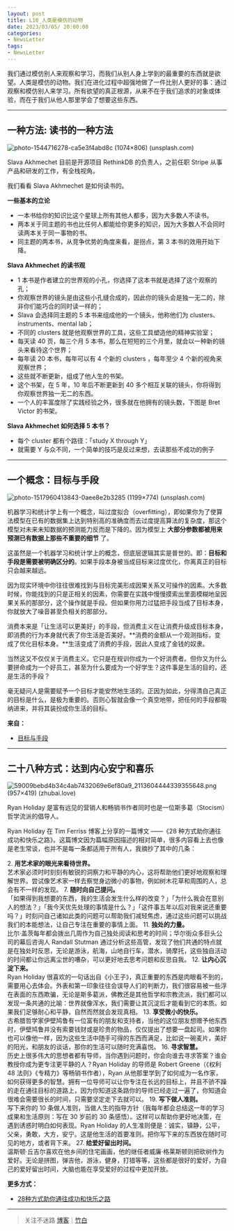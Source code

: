 ```yaml
---
layout: post
title: L10_人类是模仿的动物
date: 2023/03/05/ 20:00:00
categories:
- NewsLetter
tags:
- NewsLetter
---
```


我们通过模仿别人来观察和学习，而我们从别人身上学到的最重要的东西就是欲望。人类是模仿的动物。我们在进化过程中超强地做了一件比别人更好的事：通过观察和模仿别人来学习。所有欲望的真正根源，从来不在于我们追求的对象或体验，而在于我们从他人那里学会了想要这些东西。

---

## 一种方法: 读书的一种方法

![photo-1544716278-ca5e3f4abd8c (1074×806) (unsplash.com)](https://pics.naaln.com/blog/2023-03-08-ec5af6.jpeg-basicBlog)

Slava Akhmechet 目前是开源项目 RethinkDB 的负责人，之前任职 Stripe 从事产品和研发的工作，有全栈视角。

我们看看 Slava Akhmechet 是如何读书的。

**一些基本的立论**
- 一本书给你的知识比这个星球上所有其他人都多，因为大多数人不读书。
- 两本关于同主题的书也比任何人都能给你更多的知识，因为大多数人不会同时读两本关于同一事物的书。
- 同主题的两本书，从竞争优势的角度来看，是拐点，第 3 本书的效用开始下降。

**Slava Akhmechet 的读书观**
- 1 本书是作者建立的世界观的小孔，你选择了这本书就是选择了这个观察的孔；
- 你观察世界的镜头是由这些小孔缝合成的，因此你的镜头会是独一无二的，除非你们能巧合的同时读一样的；
- Slava 会选择同主题的 5 本书来组成他的一个镜头，他称他们为 clusters、instruments、mental lab；
- 不同的 clusters 就是他观察世界的工具，这些工具塑造他的精神实验室；
- 每天读 40 页，每三个月 5 本书，那么在短短的三个月里，就会以一种新的镜头来看待这个世界；
- 每年读 20 本书，每年可以有 4 个新的 clusters ，每年至少 4 个新的视角来观察世界；
- 这些就不断更新，组成了他人生的书架。
- 这个书架，在 5 年，10 年后不断更新到 40 多个相互关联的镜头，你将得到你观察世界独一无二的东西。
- 一个人的丰富度除了实践经验之外，很多就在他拥有的镜头数，下图是 Bret Victor 的书架。

**Slava Akhmechet 如何选择 5 本书？**
- 每个 cluster 都有个路径：「study X through Y」
- 就需要 Y 与众不同，一个简单的技巧是反过来想，去读那些不成功的例子

---

## 一个概念：目标与手段

![photo-1517960413843-0aee8e2b3285 (1199×774) (unsplash.com)](https://pics.naaln.com/blog/2023-03-08-30783b.jpeg-basicBlog)

机器学习和统计学上有一个概念，叫过度拟合（overfitting），即如果你为了使算法模型在已有的数据集上达到特别高的准确度而去过度提高算法的复杂度，那这个模型对未来未知数据的预测能力反而是下降的。因为模型上 **大部分参数都被用来预测已有数据上那些不重要的细节** 了。

这虽然是一个机器学习和统计学上的概念，但底层逻辑其实是普世的。即：**目标和手段是需要被明确区分的**。如果手段本身被当成目标来过度优化，你离真正的目标只会越来越远。

因为现实环境中你往往很难找到与目标完美形成因果关系又可操作的因素。大多数时候，你能找到的只是正相关的因素，你需要在实践中慢慢摸索出里面模糊地呈因果关系的那部分，这个操作就是手段。但如果你用力过猛把手段当成了目标本身，你就放大了噪音甚至负相关的那部分。

消费本来是「让生活可以更美好」的手段，但消费主义在让消费升级成目标本身，即消费的行为本身就代表了你生活是否美好。**消费的金额从一个观测指标，变成了优化目标本身。**生活变成了消费的手段，因此人变成了金钱的奴隶。

当然这又不仅仅关于消费主义。它只是在规训你成为一个好消费者。但你又为什么要拼命成为一个好员工，甚至为什么要成为一个好学生？这件事是生活的目的，还是生活的手段？

毫无疑问人是需要赋予一个目标才能安然地生活的。正因为如此，分得清自己真正的目标是什么，是极为重要的。否则心智就会像一个真空地带，把任何的手段都吸纳进来，并将其装扮成你生活的目标。

**来自：**
- [目标与手段](https://mp.weixin.qq.com/s/fxdqnVjQPZ941H97okOkcg)

---

## 二十八种方式：达到内心安宁和喜乐

![59009bebd4b34c4ab7432069e6ef80a9_2113604444339355648.png (957×419) (zhubai.love)](https://pics.naaln.com/blog/2023-03-08-ecb6da.png-basicBlog)

Ryan Holiday 是富有远见的营销人和畅销书作者同时也是一位斯多葛（Stocism）哲学流派的倡导人。

Ryan Holiday 在 Tim Ferriss 博客上分享的一篇博文 ——《28 种方式助你通往成功和快乐之路》。这篇博文因为篇幅原因描述的相对简单，很多内容看上去也像是老生常谈，也并不是每一条都适用于所有人，我摘抄了其中的几条：

2\. **用艺术家的眼光来看待世界。**  
	艺术家必须时时刻刻有敏锐的洞察力和平静的内心，这将帮助他们更好地观察和理解世界。尝试像艺术家一样去察觉身边微小的事物，例如树木花草和周围的人，总会有不一样的发现。
7\. **随时向自己提问。**  
「如果得到我想要的东西，我的生活会发生什么样的改变？」「为什么我会在意别人的想法？」「我今天优先处理的事情是什么？」「这件事五年以后对我来说还重要吗？」时刻问自己诸如此类的问题可以帮助我们减轻焦虑，通过这些问题可以挑战我们的本能想法，让自己专注在重要的事情上面。
11\. **独处的力量。**  
	比尔·盖茨每年都会拨出几周作为自己独处阅读和思考的时间；华尔街众多巨头公司的幕后咨询人 Randall Stutman 通过分析这些高管，发现了他们共通的特点就是在独处时反思，无论是游泳，航海，山地自行车，潜水，骑摩托，这些独自活动的时间都让你远离尘世的嘈杂，可以更好地去思考问题和反思自我。
12\. **让内心沉淀下来。**  
	Ryan Holiday 很喜欢的一句话出自《小王子》，真正重要的东西是肉眼看不到的，需要用心去体会。外表和第一印象往往会误导人们的判断力，我们很容易被一些浮在表面的东西欺骗，无论是斯多葛派，佛教还是其他哲学和宗教流派，我们都可以发现一条共通的比喻：世界就像浑水，我们需要让其沉淀后才能看到它的本质。如果我们足够耐心和平静，自然而然就会发现真相。
13\. **享受微小的快乐。**  
	古希腊哲学家伊壁鸠鲁有一位富有的朋友和支持者，当他的这位朋友想赠予他东西时，伊壁鸠鲁并没有索要钱财或是珍贵的物品，仅仅提出了想要一盘起司。如果你也可以像他一样，因为这些生活中随手可得的东西而满足，比如说一碗麦片，美好的阳光，和朋友的谈话，那你的生活可以随时充满喜悦。
16\. **寻求智慧。**  
	历史上很多伟大的思想者都有导师，当你遇到问题时，你会向谁去寻求答案？谁会教授你成为更专注更平静的人？Ryan Holiday 的导师是 Robert Greene（《权利 48 法则》《专精力》等畅销书作者），Ryan 从他那里学到了如何成为一名作家，如何获得更多的智慧。拥有一位导师可以让你专注在长远的目标上，并且不骄不躁的走在通往目标的道路上，因为你知道这条路你的导师已经走过一遍了，你知道会很难会需要很长的时间，只需要坚定走下去就可以。
19\. **写下做人准则。**  
	写下来你的 10 条做人准则，当做人生的指导方针（我每年都会总结这一年的学习成果和生活原则：写在 30 岁前的 30 条感悟）。这样可以帮助你更好地决策，在遇到诱惑时明白如何表现。Ryan Holiday 的人生准则便是：诚实，镇静，公平，父亲，勇敢，大方，安宁。这是他生活的首要准则。把你写下来的东西放在随时可见的地方，或者背下来。
27\. **给爱好留出时间。**  
	温斯顿·丘吉尔喜欢在他乡间的住宅画画，他的继任者威廉·格莱斯顿则把砍树作为爱好。无论是拼图，弹吉他，游泳，健身，打猎等等，这些都是很好的爱好，为自己的爱好留出时间，大脑也能在享受爱好的过程中更加开放。

**更多方式：**
- [28种方式助你通往成功和快乐之路](https://tim.blog/2019/09/26/stillness-is-the-key-ryan-holiday/)

---

> 关注不迷路 [博客](https://blog.naaln.com/)｜[竹白](https://space.zhubai.love/)
